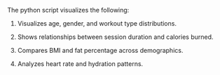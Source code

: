 The python script visualizes the following:

1.  Visualizes age, gender, and workout type distributions.

2.  Shows relationships between session duration and calories burned.

3.  Compares BMI and fat percentage across demographics.

4.  Analyzes heart rate and hydration patterns.

